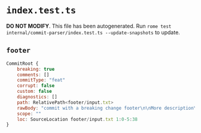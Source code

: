 # `index.test.ts`

**DO NOT MODIFY**. This file has been autogenerated. Run `rome test internal/commit-parser/index.test.ts --update-snapshots` to update.

## `footer`

```javascript
CommitRoot {
	breaking: true
	comments: []
	commitType: "feat"
	corrupt: false
	custom: false
	diagnostics: []
	path: RelativePath<footer/input.txt>
	rawBody: "commit with a breaking change footer\n\nMore description\n\nBREAKING CHANGE: breaking change footer"
	scope: ""
	loc: SourceLocation footer/input.txt 1:0-5:38
}
```
